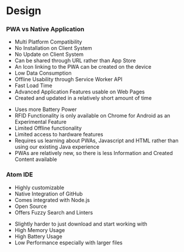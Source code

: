 # Design

### PWA vs Native Application

+ Multi Platform Compatibility
+ No Installation on Client System
+ No Update on Client System
+ Can be shared through URL rather than App Store
+ An Icon linking to the PWA can be created on the device
+ Low Data Consumption
+ Offline Usability through Service Worker API
+ Fast Load Time
+ Advanced Application Features usable on Web Pages
+ Created and updated in a relatively short amount of time

- Uses more Battery Power
- RFID Functionality is only available on Chrome for Android as an Experimental Feature
- Limited Offline functionality
- Limited access to hardware features
- Requires us learning about PWAs, Javascript and HTML rather than using our existing Java experience
- PWAs are relatively new, so there is less Information and Created Content available


### Atom IDE

+ Highly customizable
+ Native Integration of GitHub
+ Comes integrated with Node.js
+ Open Source
+ Offers Fuzzy Search and Linters
- Slightly harder to just download and start working with
- High Memory Usage
- High Battery Usage
- Low Performance especially with larger files



